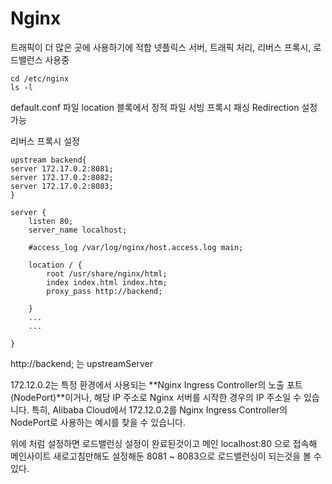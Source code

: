 # Nginx
트래픽이 더 많은 곳에 사용하기에 적합
넷플릭스 서버, 트래픽 처리, 리버스 프록시, 로드밸런스 사용중

```
cd /etc/nginx
ls -l
```

default.conf 파일
location 블록에서
정적 파일 서빙
프록시 패싱
Redirection 설정 가능

리버스 프록시 설정
```
upstream backend{
server 172.17.0.2:8081;
server 172.17.0.2:8082;
server 172.17.0.2:8083;
}

server {
    listen 80;
    server_name localhost;

    #access_log /var/log/nginx/host.access.log main;

    location / {
        root /usr/share/nginx/html;
        index index.html index.htm;
        proxy_pass http://backend;

    }
    ...
    ...

}
```

http://backend; 는 upstreamServer


172.12.0.2는 특정 환경에서 사용되는 **Nginx Ingress Controller의 노출 포트(NodePort)**이거나, 해당 IP 주소로 Nginx 서버를 시작한 경우의 IP 주소일 수 있습니다. 특히, Alibaba Cloud에서 172.12.0.2를 Nginx Ingress Controller의 NodePort로 사용하는 예시를 찾을 수 있습니다.

위에 처럼 설정하면 로드밸런싱 설정이 완료된것이고
메인 localhost:80 으로 접속해
메인사이트 새로고침만해도 설정해둔 8081 ~ 8083으로 로드밸런싱이 되는것을 볼 수 있다.